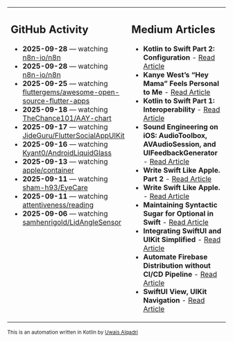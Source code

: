 <table>
<tr>
<td valign="top" width="50%">
        
## GitHub Activity
           
- **2025-09-28** — watching [n8n-io/n8n](https://github.com/n8n-io/n8n)
- **2025-09-28** — watching [n8n-io/n8n](https://github.com/n8n-io/n8n)
- **2025-09-25** — watching [fluttergems/awesome-open-source-flutter-apps](https://github.com/fluttergems/awesome-open-source-flutter-apps)
- **2025-09-18** — watching [TheChance101/AAY-chart](https://github.com/TheChance101/AAY-chart)
- **2025-09-17** — watching [JideGuru/FlutterSocialAppUIKit](https://github.com/JideGuru/FlutterSocialAppUIKit)
- **2025-09-16** — watching [Kyant0/AndroidLiquidGlass](https://github.com/Kyant0/AndroidLiquidGlass)
- **2025-09-13** — watching [apple/container](https://github.com/apple/container)
- **2025-09-11** — watching [sham-h93/EyeCare](https://github.com/sham-h93/EyeCare)
- **2025-09-11** — watching [attentiveness/reading](https://github.com/attentiveness/reading)
- **2025-09-06** — watching [samhenrigold/LidAngleSensor](https://github.com/samhenrigold/LidAngleSensor)
            
</td>
        
<td valign="top" width="50%">
        
## Medium Articles
            
- **Kotlin to Swift Part 2: Configuration** - [Read Article](https://medium.com/@uwaisalqadri/kotlin-to-swift-part-2-configuration-9fe83f473516?source=rss-e28d558666f9------2)
- **Kanye West’s “Hey Mama” Feels Personal to Me** - [Read Article](https://medium.com/@uwaisalqadri/kanye-wests-hey-mama-feels-personal-to-me-9f49400e2814?source=rss-e28d558666f9------2)
- **Kotlin to Swift Part 1: Interoperability** - [Read Article](https://medium.com/@uwaisalqadri/kotlin-to-swift-part-1-interoperability-12cebe98bf52?source=rss-e28d558666f9------2)
- **Sound Engineering on iOS: AudioToolbox, AVAudioSession, and UIFeedbackGenerator** - [Read Article](https://medium.com/@uwaisalqadri/sound-engineering-on-ios-audiotoolbox-avaudiosession-and-uifeedbackgenerator-7ecee15db93a?source=rss-e28d558666f9------2)
- **Write Swift Like Apple. Part 2** - [Read Article](https://medium.com/@uwaisalqadri/write-swift-like-apple-part-2-44e025e51824?source=rss-e28d558666f9------2)
- **Write Swift Like Apple.** - [Read Article](https://medium.com/@uwaisalqadri/write-swift-like-apple-4c4331cf140c?source=rss-e28d558666f9------2)
- **Maintaining Syntactic Sugar for Optional in Swift** - [Read Article](https://medium.com/@uwaisalqadri/maintaining-syntactic-sugar-for-optional-in-swift-dfb7f9019fba?source=rss-e28d558666f9------2)
- **Integrating SwiftUI and UIKit Simplified** - [Read Article](https://medium.com/@uwaisalqadri/seamlessly-bridging-swiftui-and-uikit-a-practical-approach-f7cb8d2f6f11?source=rss-e28d558666f9------2)
- **Automate Firebase Distribution without CI/CD Pipeline** - [Read Article](https://medium.com/@uwaisalqadri/automate-firebase-distribution-89cb261fd860?source=rss-e28d558666f9------2)
- **SwiftUI View, UIKit Navigation** - [Read Article](https://medium.com/@uwaisalqadri/swiftui-view-uikit-navigation-74aa22fc0e0?source=rss-e28d558666f9------2)
            
</td>
</tr>
</table>
        
<sub>This is an automation written in Kotlin by <a href="https://uwais.framer.website/">Uwais Alqadri</a></sub>